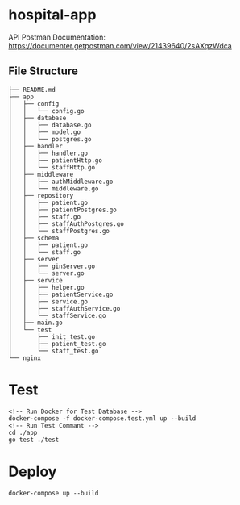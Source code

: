 # hospital-app
API Postman Documentation: https://documenter.getpostman.com/view/21439640/2sAXqzWdca

## File Structure

    ├── README.md
    ├── app
    │   ├── config
    │   │   └── config.go
    │   ├── database
    │   │   ├── database.go
    │   │   ├── model.go
    │   │   └── postgres.go
    │   ├── handler
    │   │   ├── handler.go
    │   │   ├── patientHttp.go
    │   │   └── staffHttp.go
    │   ├── middleware
    │   │   ├── authMiddleware.go
    │   │   └── middleware.go
    │   ├── repository
    │   │   ├── patient.go
    │   │   ├── patientPostgres.go
    │   │   ├── staff.go
    │   │   ├── staffAuthPostgres.go
    │   │   └── staffPostgres.go
    │   ├── schema
    │   │   ├── patient.go
    │   │   └── staff.go
    │   ├── server
    │   │   ├── ginServer.go
    │   │   └── server.go
    │   ├── service
    │   │   ├── helper.go
    │   │   ├── patientService.go
    │   │   ├── service.go
    │   │   ├── staffAuthService.go
    │   │   └── staffService.go
    │   ├── main.go
    │   └── test
    │       ├── init_test.go
    │       ├── patient_test.go
    │       └── staff_test.go
    └── nginx

# Test
    <!-- Run Docker for Test Database -->
    docker-compose -f docker-compose.test.yml up --build
    <!-- Run Test Commant -->
    cd ./app
    go test ./test

# Deploy
    docker-compose up --build
